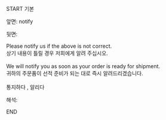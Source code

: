 START
기본

앞면:
notify


뒷면:
<div>Please notify us if the above is not correct. </div><div><div>상기 내용이 틀릴 경우 저희에게 알려 주십시오.</div></div><div><br></div><div><div>We will notify you as soon as your order is ready for shipment. </div><div><div>귀하의 주문품이 선적 준비가 되는 대로 즉시 알려드리겠습니다.</div></div></div><div><br></div><div>통지하다 , 알리다</div>


해석:

END